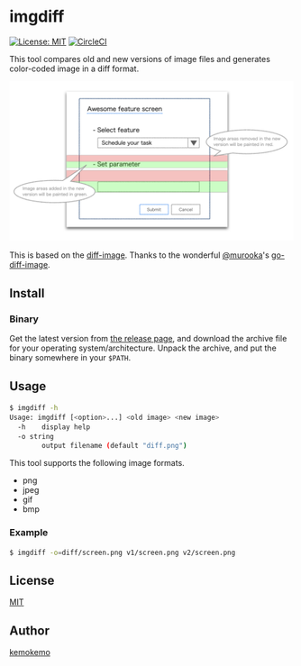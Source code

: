 # imgdiff

[![License: MIT](https://img.shields.io/badge/License-MIT-blue.svg)](https://opensource.org/licenses/MIT) [![CircleCI](https://circleci.com/gh/kemokemo/imgdiff.svg?style=svg)](https://circleci.com/gh/kemokemo/imgdiff)

This tool compares old and new versions of image files and generates color-coded image in a diff format.

![sample diff image](images/sample-diff-image.png)

This is based on the [diff-image](https://github.com/murooka/go-diff-image/blob/master/cmd/diff-image/main.go).
Thanks to the wonderful [@murooka](https://github.com/murooka)'s [go-diff-image](https://github.com/murooka/go-diff-image).

## Install

### Binary

Get the latest version from [the release page](https://github.com/kemokemo/imgdiff/releases/latest), and download the archive file for your operating system/architecture. Unpack the archive, and put the binary somewhere in your `$PATH`.

## Usage

```sh
$ imgdiff -h
Usage: imgdiff [<option>...] <old image> <new image>
  -h	display help
  -o string
    	output filename (default "diff.png")
```

This tool supports the following image formats.

- png
- jpeg
- gif
- bmp

### Example

```sh
$ imgdiff -o=diff/screen.png v1/screen.png v2/screen.png
```

## License

[MIT](https://github.com/kemokemo/imgdiff/blob/master/LICENSE)

## Author

[kemokemo](https://github.com/kemokemo)
